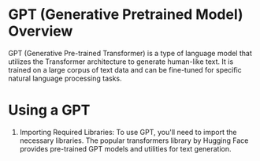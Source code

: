 # GPT (Generative Pretrained Model) Overview

GPT (Generative Pre-trained Transformer) is a type of language model that utilizes the Transformer architecture to generate human-like text. It is trained on a large corpus of text data and can be fine-tuned for specific natural language processing tasks. 

# Using a GPT
1. Importing Required Libraries:
To use GPT, you'll need to import the necessary libraries. The popular transformers library by Hugging Face provides pre-trained GPT models and utilities for text generation.
